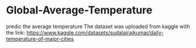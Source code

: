 # Global-Average-Temperature
predic the average temperature
The dataset was uploaded from kaggle with the link: https://www.kaggle.com/datasets/sudalairajkumar/daily-temperature-of-major-cities
